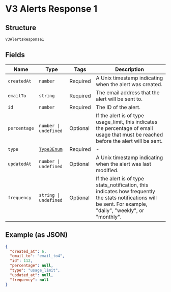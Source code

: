 
# V3 Alerts Response 1

## Structure

`V3AlertsResponse1`

## Fields

| Name | Type | Tags | Description |
|  --- | --- | --- | --- |
| `createdAt` | `number` | Required | A Unix timestamp indicating when the alert was created. |
| `emailTo` | `string` | Required | The email address that the alert will be sent to. |
| `id` | `number` | Required | The ID of the alert. |
| `percentage` | `number \| undefined` | Optional | If the alert is of type usage_limit, this indicates the percentage of email usage that must be reached before the alert will be sent. |
| `type` | [`Type3Enum`](../../doc/models/type-3-enum.md) | Required | - |
| `updatedAt` | `number \| undefined` | Optional | A Unix timestamp indicating when the alert was last modified. |
| `frequency` | `string \| undefined` | Optional | If the alert is of type stats_notification, this indicates how frequently the stats notifications will be sent. For example, "daily", "weekly", or "monthly". |

## Example (as JSON)

```json
{
  "created_at": 6,
  "email_to": "email_to4",
  "id": 112,
  "percentage": null,
  "type": "usage_limit",
  "updated_at": null,
  "frequency": null
}
```

